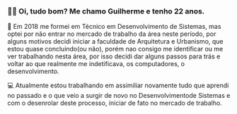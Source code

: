<h3>👋🏼 Oi, tudo bom? Me chamo Guilherme e tenho 22 anos.</h3>

<p> </p>
📘 Em 2018 me formei em Técnico em Desenvolvimento de Sistemas, mas optei por não entrar no mercado de trabalho da área neste período, 
por alguns motivos decidi iniciar a faculdade de Arquitetura e Urbanismo, que estou quase concluindo(ou não), porém nao consigo me
identificar ou me ver trabalhando nesta área, por isso decidi dar alguns passos para trás e voltar ao que realmente me indetificava,
os computadores, o desenvolvimento.
<p> </p>

💻 Atualmente estou trabalhando em assimiliar novamente tudo que aprendi no passado e o que veio a surgir de novo no Desenvolvimentode Sistemas
e com o desenrolar deste processo, iniciar de fato no mercado de trabalho.
